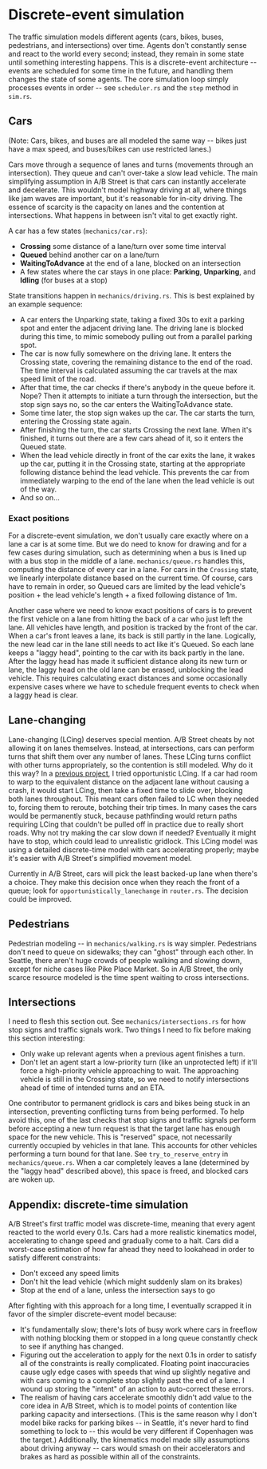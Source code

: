 # Discrete-event simulation

The traffic simulation models different agents (cars, bikes, buses, pedestrians,
and intersections) over time. Agents don't constantly sense and react to the
world every second; instead, they remain in some state until something
interesting happens. This is a discrete-event architecture -- events are
scheduled for some time in the future, and handling them changes the state of
some agents. The core simulation loop simply processes events in order -- see
`scheduler.rs` and the `step` method in `sim.rs`.

## Cars

(Note: Cars, bikes, and buses are all modeled the same way -- bikes just have a
max speed, and buses/bikes can use restricted lanes.)

Cars move through a sequence of lanes and turns (movements through an
intersection). They queue and can't over-take a slow lead vehicle. The main
simplifying assumption in A/B Street is that cars can instantly accelerate and
decelerate. This wouldn't model highway driving at all, where things like jam
waves are important, but it's reasonable for in-city driving. The essence of
scarcity is the capacity on lanes and the contention at intersections. What
happens in between isn't vital to get exactly right.

A car has a few states (`mechanics/car.rs`):

- **Crossing** some distance of a lane/turn over some time interval
- **Queued** behind another car on a lane/turn
- **WaitingToAdvance** at the end of a lane, blocked on an intersection
- A few states where the car stays in one place: **Parking**, **Unparking**, and
  **Idling** (for buses at a stop)

State transitions happen in `mechanics/driving.rs`. This is best explained by an
example sequence:

- A car enters the Unparking state, taking a fixed 30s to exit a parking spot
  and enter the adjacent driving lane. The driving lane is blocked during this
  time, to mimic somebody pulling out from a parallel parking spot.
- The car is now fully somewhere on the driving lane. It enters the Crossing
  state, covering the remaining distance to the end of the road. The time
  interval is calculated assuming the car travels at the max speed limit of the
  road.
- After that time, the car checks if there's anybody in the queue before it.
  Nope? Then it attempts to initiate a turn through the intersection, but the
  stop sign says no, so the car enters the WaitingToAdvance state.
- Some time later, the stop sign wakes up the car. The car starts the turn,
  entering the Crossing state again.
- After finishing the turn, the car starts Crossing the next lane. When it's
  finished, it turns out there are a few cars ahead of it, so it enters the
  Queued state.
- When the lead vehicle directly in front of the car exits the lane, it wakes up
  the car, putting it in the Crossing state, starting at the appropriate
  following distance behind the lead vehicle. This prevents the car from
  immediately warping to the end of the lane when the lead vehicle is out of the
  way.
- And so on...

### Exact positions

For a discrete-event simulation, we don't usually care exactly where on a lane a
car is at some time. But we do need to know for drawing and for a few cases
during simulation, such as determining when a bus is lined up with a bus stop in
the middle of a lane. `mechanics/queue.rs` handles this, computing the distance
of every car in a lane. For cars in the `Crossing` state, we linearly
interpolate distance based on the current time. Of course, cars have to remain
in order, so Queued cars are limited by the lead vehicle's position + the lead
vehicle's length + a fixed following distance of 1m.

Another case where we need to know exact positions of cars is to prevent the
first vehicle on a lane from hitting the back of a car who just left the lane.
All vehicles have length, and position is tracked by the front of the car. When
a car's front leaves a lane, its back is still partly in the lane. Logically,
the new lead car in the lane still needs to act like it's Queued. So each lane
keeps a "laggy head", pointing to the car with its back partly in the lane.
After the laggy head has made it sufficient distance along its new turn or lane,
the laggy head on the old lane can be erased, unblocking the lead vehicle. This
requires calculating exact distances and some occasionally expensive cases where
we have to schedule frequent events to check when a laggy head is clear.

## Lane-changing

Lane-changing (LCing) deserves special mention. A/B Street cheats by not
allowing it on lanes themselves. Instead, at intersections, cars can perform
turns that shift them over any number of lanes. These LCing turns conflict with
other turns appropriately, so the contention is still modeled. Why do it this
way? In a
[previous project](http://apps.cs.utexas.edu/tech_reports/reports/tr/TR-2157.pdf),
I tried opportunistic LCing. If a car had room to warp to the equivalent
distance on the adjacent lane without causing a crash, it would start LCing,
then take a fixed time to slide over, blocking both lanes throughout. This meant
cars often failed to LC when they needed to, forcing them to reroute, botching
their trip times. In many cases the cars would be permanently stuck, because
pathfinding would return paths requiring LCing that couldn't be pulled off in
practice due to really short roads. Why not try making the car slow down if
needed? Eventually it might have to stop, which could lead to unrealistic
gridlock. This LCing model was using a detailed discrete-time model with cars
accelerating properly; maybe it's easier with A/B Street's simplified movement
model.

Currently in A/B Street, cars will pick the least backed-up lane when there's a
choice. They make this decision once when they reach the front of a queue; look
for `opportunistically_lanechange` in `router.rs`. The decision could be
improved.

## Pedestrians

Pedestrian modeling -- in `mechanics/walking.rs` is way simpler. Pedestrians
don't need to queue on sidewalks; they can "ghost" through each other. In
Seattle, there aren't huge crowds of people walking and slowing down, except for
niche cases like Pike Place Market. So in A/B Street, the only scarce resource
modeled is the time spent waiting to cross intersections.

## Intersections

I need to flesh this section out. See `mechanics/intersections.rs` for how stop
signs and traffic signals work. Two things I need to fix before making this
section interesting:

- Only wake up relevant agents when a previous agent finishes a turn.
- Don't let an agent start a low-priority turn (like an unprotected left) if
  it'll force a high-priority vehicle approaching to wait. The approaching
  vehicle is still in the Crossing state, so we need to notify intersections
  ahead of time of intended turns and an ETA.

One contributor to permanent gridlock is cars and bikes being stuck in an
intersection, preventing conflicting turns from being performed. To help avoid
this, one of the last checks that stop signs and traffic signals perform before
accepting a new turn request is that the target lane has enough space for the
new vehicle. This is "reserved" space, not necessarily currently occupied by
vehicles in that lane. This accounts for other vehicles performing a turn bound
for that lane. See `try_to_reserve_entry` in `mechanics/queue.rs`. When a car
completely leaves a lane (determined by the "laggy head" described above), this
space is freed, and blocked cars are woken up.

## Appendix: discrete-time simulation

A/B Street's first traffic model was discrete-time, meaning that every agent
reacted to the world every 0.1s. Cars had a more realistic kinematics model,
accelerating to change speed and gradually come to a halt. Cars did a worst-case
estimation of how far ahead they need to lookahead in order to satisfy different
constraints:

- Don't exceed any speed limits
- Don't hit the lead vehicle (which might suddenly slam on its brakes)
- Stop at the end of a lane, unless the intersection says to go

After fighting with this approach for a long time, I eventually scrapped it in
favor of the simpler discrete-event model because:

- It's fundamentally slow; there's lots of busy work where cars in freeflow with
  nothing blocking them or stopped in a long queue constantly check to see if
  anything has changed.
- Figuring out the acceleration to apply for the next 0.1s in order to satisfy
  all of the constraints is really complicated. Floating point inaccuracies
  cause ugly edge cases with speeds that wind up slightly negative and with cars
  coming to a complete stop slightly past the end of a lane. I wound up storing
  the "intent" of an action to auto-correct these errors.
- The realism of having cars accelerate smoothly didn't add value to the core
  idea in A/B Street, which is to model points of contention like parking
  capacity and intersections. (This is the same reason why I don't model bike
  racks for parking bikes -- in Seattle, it's never hard to find something to
  lock to -- this would be very different if Copenhagen was the target.)
  Additionally, the kinematics model made silly assumptions about driving anyway
  -- cars would smash on their accelerators and brakes as hard as possible
  within all of the constraints.
